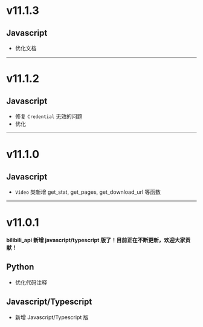 # v11.1.3

## Javascript

- 优化文档

---

# v11.1.2

## Javascript

- 修复 `Credential` 无效的问题
- 优化

---

# v11.1.0

## Javascript

- `Video` 类新增 get_stat, get_pages, get_download_url 等函数

---

# v11.0.1

**bilibili_api 新增 javascript/typescript 版了！目前正在不断更新，欢迎大家贡献！**

## Python

- 优化代码注释

## Javascript/Typescript

- 新增 Javascript/Typescript 版
